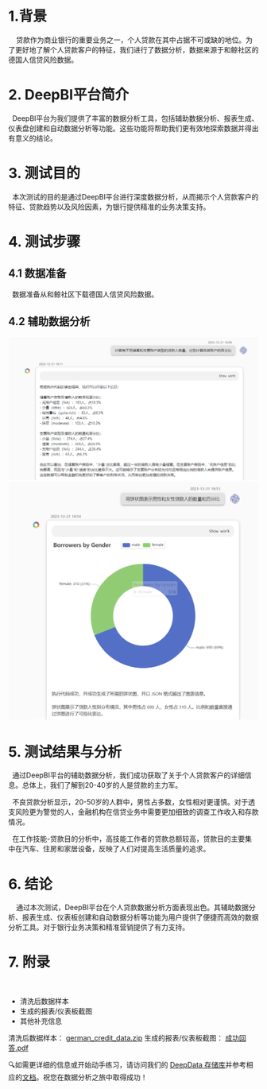 # 1.背景
 
  贷款作为商业银行的重要业务之一，个人贷款在其中占据不可或缺的地位。为了更好地了解个人贷款客户的特征，我们进行了数据分析，数据来源于和鲸社区的德国人信贷风险数据。
# 2. DeepBI平台简介

  DeepBI平台为我们提供了丰富的数据分析工具，包括辅助数据分析、报表生成、仪表盘创建和自动数据分析等功能。这些功能将帮助我们更有效地探索数据并得出有意义的结论。
# 3. 测试目的

  本次测试的目的是通过DeepBI平台进行深度数据分析，从而揭示个人贷款客户的特征、贷款趋势以及风险因素，为银行提供精准的业务决策支持。
# 4. 测试步骤
## 4.1 数据准备

  数据准备从和鲸社区下载德国人信贷风险数据。
## 4.2 辅助数据分析
![german_credit/img/1.PNG](./img/1.PNG)
![german_credit/img/2.PNG](./img/2.PNG)
# 5. 测试结果与分析

  通过DeepBI平台的辅助数据分析，我们成功获取了关于个人贷款客户的详细信息。总体上，我们了解到20-40岁的人是贷款的主力军。

  不良贷款分析显示，20-50岁的人群中，男性占多数，女性相对更谨慎。对于透支风险更为警觉的人，金融机构在信贷业务中需要更加细致的调查工作收入和存款情况。

  在工作技能-贷款目的分析中，高技能工作者的贷款总额较高，贷款目的主要集中在汽车、住房和家居设备，反映了人们对提高生活质量的追求。
# 6. 结论
 
  通过本次测试，DeepBI平台在个人贷款数据分析方面表现出色。其辅助数据分析、报表生成、仪表板创建和自动数据分析等功能为用户提供了便捷而高效的数据分析工具。对于银行业务决策和精准营销提供了有力支持。
# 7. 附录
   
- 清洗后数据样本
- 生成的报表/仪表板截图
- 其他补充信息

清洗后数据样本：
[german_credit_data.zip](./data/german_credit_data.zip)
生成的报表/仪表板截图：
[成功回答.pdf](./pdf/案例全部截图.pdf)

🔍如需更详细的信息或开始动手练习，请访问我们的 [DeepData 存储库](https://github.com/DeepInsight-AI/DeepData)并参考相应的[文档](https://deepthought.feishu.cn/wiki/space/7323065464401477635?ccm_open_type=lark_wiki_spaceLink&open_tab_from=wiki_home)。祝您在数据分析之旅中取得成功！
